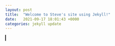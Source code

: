 ```yaml
---
layout: post
title:  "Welcome to Steve's site using Jekyll!"
date:   2021-09-17 18:01:43 +0000
categories: jekyll update
---
```


<html>
    <head>
        <title>Warehouse Scene</title>
        <style>
            canvas{
                border: 1px solid black;
            }
        </style>
    </head>
    <body onload='initialize()'>
        <canvas id='Cutscene' width='1024px' height='500 px'></canvas> 
    </body>
    <script>
        var canvas,ctx;
        var bgrd=new Image();
        bgrd.src='AcmeWarehouse.png';
        var bgrdX;
        var cat= new Image();
        cat.src='cat_ar_base.png';
        var robot=new Image();
        robot.src='robosheet.png';
        var monster=new Image();
        monster.src='monster.png';
        var catX,catY,catFrameX,catFrameY,catFrameW,catFrameH;
        var robotX,robotY,robotFrameX,robotFrameY,robotFrameW,robotFrameH;
        var monsterX,monsterY,monsterFrameX,monsterFrameY,monsterFrameW,monsterFrameH;
        var robotFrameCount;
        var catFrameCount;
        var monsterFrameCount;
        var timing;
        function initialize(){
            canvas=document.getElementById('Cutscene');
            ctx=canvas.getContext('2d');
            bgrdX=10;
            catX=20;catY=372;catFrameX=0;catFrameY=3;catFrameW=64;catFrameH=64;
            catFrameCount=8;
            robotX=1924;robotY=372;robotFrameX=0;robotFrameY=0;robotFrameW=55; robotFrameH=88;
            robotFrameCount=3;
            monsterX=-100;monsterY=-100;monsterFrameX=0; monsterFrameY=1;monsterFrameW=64;monsterFrameH=64;
            monsterFrameCount=4;
            timing=0;

            update();
           
        }
        function update(){
            timing++;
            console.log(timing);
            //0-5 sec
            if(timing<300){
                if(timing%6==0){
                    catFrameX++;
                    bgrdX+=4;
                    robotX-=4;
                }
               
            }
            //5-9 sec
            if(timing>300 && timing<540){ 
                catFrameY=1;
                if(timing%6==0){
                   
                    catFrameX++;
                    
                }
                
            }
            //9-15 sec
            if(timing>540 && timing<900){
                catFrameY=3;
                if(timing%6==0){
                    
                    catFrameX++;
                    bgrdX+=14;
                    robotX-=14;
                    catX+=5;
                }
            }
            //15-17 sec
            if(timing>900 && timing<1020){
                if(timing%6==0){
                    catX+=7;
                    catFrameX++;
                }
            }
            //17-21 sec
            if(timing > 1020 && timing<1260){
                catFrameY=1;
                if(timing%6==0){

                    catFrameX++;
                }
            }
            //21-29 sec
            if (timing>1260 && timing<1740){
                catFrameY=3;
                if(timing%6==0){

                    catFrameX++;
                    catX+=5;
                }
            }
            //29-30 sec
            if(timing>1740 && timing<1800){
                catFrameY=1;
                if(timing%6==0){
                    catFrameX++;
                }
            }
            if(timing==1800){
                catFrameCount=4;
                catFrameX=3;
            }
            //30-30.4 sec
            if (timing>1800 && timing<1824){
                
                catFrameY=0;
                if(timing%6==0){
                    catFrameX--;
                }
            }
            //30.4-33.6 sec
            if (timing >1824 && timing<2016){
                //text
            }
            //33.6-34 sec
            if(timing>2016 && timing<2040){
                if(timing%6==0){
                    catFrameX++;
                }
            }
            if(timing==2040){
                catFrameCount=10;
                catFrameY=5;
                catFrameX=0;
            }
            //34-35 sec
            if(timing>2040 && timing<2100){

                
                if(timing%6==0){
                    catFrameX++;
                    catX-=6;
                }
                switch (catFrameX){
                    case 0:
                    case 1:
                    case 2:
                    case 3:
                    catY-=2;break;
                    case 4:
                    catY-=1;break;
                    case 5: 
                    catY+=1;break;
                    case 6:
                    case 7:
                    case 8:
                    case 9:
                    catY+=2;
                }
            }
            if (timing==2100){
                catFrameCount=8;
                catFrameY=1;
                robotFrameY=1;
                catFrameX=0;
            }
            //35-45 sec
            if (timing>2100 && timing<2700){
                if(timing%8==0){
                    catFrameX++;
                    robotFrameX++;
                }
            }
            if(timing==2700){
                catFrameY=3;
                robotFrameY=2;
                monsterX=0;
                monsterY=372;
            }
            //45-50 sec
            
            if(timing>2700 && timing<3000){
                if(timing%6==0){
                    catFrameX++
                    catX+=8;
                    robotFrameX++;
                    robotX-=8;
                    monsterFrameX++;
                    monsterX+=5;
                    
                }
            }
            if(timing==3000){
                robotFrameY=3;
                robotFrameCount=6;
            }
            //50-51.8 sec
            if(timing>3000 && timing<3108){
                if(timing%6==0){
                    robotFrameX++;
                    monsterFrameX++;
                    monsterX+=5;
                }
            }
            if(timing==3108){
                robotFrameY=1;
                robotFrameCount=3;
                monsterFrameY=3;
                monsterFrameCount=7;
                monsterFrameX=0;
            }
            //51.8-52.5 sec
            if(timing>3108 && timing<3150){
                if(timing%6==0){
                    robotFrameX++;
                    monsterFrameX++
                }
            }
            if(timing==3150){
                monsterX=-100;
                monsterY=-100;
            }
            //52.5-60 sec
            if(timing>3150 && timing<3600){
                if(timing%6==0)
                    robotFrameX++;
            }
            if(catFrameX==catFrameCount)
                catFrameX=0;
            if (robotFrameX==robotFrameCount)
                robotFrameX=0;
            if (monsterFrameX==monsterFrameCount)
                monsterFrameX=0;
            draw();
            requestAnimationFrame(update);
        }
        function draw(){
            ctx.clearRect(0,0,canvas.width,canvas.height);
             ctx.drawImage(bgrd,bgrdX,10,2048,500,0,0,2048,500);
             ctx.drawImage(robot,robotFrameX*robotFrameW,robotFrameY*robotFrameH,robotFrameW,robotFrameH,robotX,robotY,robotFrameW+12,robotFrameH+20);
             ctx.drawImage(cat,catFrameX*catFrameW,catFrameY*catFrameH,catFrameW,catFrameH,catX,catY,128,128);
             if(timing>300 && timing<540){
                 ctx.rect(0,0,canvas.width,100);
                 ctx.fillStyle='black';
                 ctx.fill();
                 ctx.drawImage(cat,0,0,catFrameW,catFrameH,-20,-20,128,128);
                 ctx.fillStyle='white';
                 ctx.font = "30px Comic Sans MS";
                 ctx.fillText("Woah, What's That?",150,50);
             }
             if(timing>900 && timing<1020){
                ctx.rect(0,0,canvas.width,100);
                ctx.fillStyle='black';
                ctx.fill();
                ctx.drawImage(cat,0,0,catFrameW,catFrameH,-20,-20,128,128);
                ctx.fillStyle='white';
                ctx.font = "30px Comic Sans MS";
                ctx.fillText("It looks like a robot.",150,50);
             }
             if(timing >= 1020 && timing<1260){
                ctx.rect(0,0,canvas.width,100);
                ctx.fillStyle='black';
                ctx.fill();
                ctx.drawImage(cat,0,0,catFrameW,catFrameH,-20,-20,128,128);
                ctx.fillStyle='white';
                ctx.font = "30px Comic Sans MS";
                ctx.fillText("I think I can get it to work.",150,50);
             }
             if(timing >1824 && timing<2016){
                ctx.rect(0,0,canvas.width,100);
                ctx.fillStyle='black';
                ctx.fill();
                ctx.drawImage(robot,0,0,robotFrameW,robotFrameH,0,0,96,96);
                ctx.fillStyle='white';
                ctx.font = "30px Comic Sans MS";
                ctx.fillText("*CLINK*  *CLUNK*  *CLINK*",150,50);
             }
             //2100-2700
             if (timing>2100 && timing<=2220){
                ctx.rect(0,0,canvas.width,100);
                ctx.fillStyle='black';
                ctx.fill();
                ctx.drawImage(robot,0,0,robotFrameW,robotFrameH,0,0,96,96);
                ctx.fillStyle='white';
                ctx.font = "30px Comic Sans MS";
                ctx.fillText("POWER ON",150,50);   
             }
             if (timing>2220 && timing<=2340){
                ctx.rect(0,0,canvas.width,100);
                ctx.fillStyle='black';
                ctx.fill();
                ctx.drawImage(cat,0,0,catFrameW,catFrameH,-20,-20,128,128);
                ctx.fillStyle='white';
                ctx.font = "30px Comic Sans MS";
                ctx.fillText("How long have you been here?",150,50);
             }
             if (timing>2340 && timing<=2460){
                ctx.rect(0,0,canvas.width,100);
                ctx.fillStyle='black';
                ctx.fill();
                ctx.drawImage(robot,0,0,robotFrameW,robotFrameH,0,0,96,96);
                ctx.fillStyle='white';
                ctx.font = "30px Comic Sans MS";
                ctx.fillText("I've been left deactiviated for around 15 years",150,50);
             }
             if (timing>2460 && timing<=2580){
                ctx.rect(0,0,canvas.width,100);
                ctx.fillStyle='black';
                ctx.fill();
                ctx.drawImage(robot,0,0,robotFrameW,robotFrameH,0,0,96,96);
                ctx.fillStyle='white';
                ctx.font = "30px Comic Sans MS";
                ctx.fillText("My creator must have left me here to rust",150,50);
             }
             if (timing>2580 && timing<=2700){
                ctx.rect(0,0,canvas.width,100);
                ctx.fillStyle='black';
                ctx.fill();
                ctx.drawImage(cat,0,0,catFrameW,catFrameH,-20,-20,128,128);
                ctx.fillStyle='white';
                ctx.font = "30px Comic Sans MS";
                ctx.fillText("15 years is about how long this mess has been going on.",150,50);
             }
             if (timing>2700 && timing<=3000){
                ctx.rect(0,0,canvas.width,100);
                ctx.fillStyle='black';
                ctx.fill();
                ctx.drawImage(cat,0,0,catFrameW,catFrameH,-20,-20,128,128);
                ctx.fillStyle='white';
                ctx.font = "30px Comic Sans MS";
                ctx.fillText("OH NO! THERES TOO MANY!! RUN!!!",150,50);
             }
             //3150-3600
             if (timing>=3150 && timing<=3300){
                ctx.rect(0,0,canvas.width,100);
                ctx.fillStyle='black';
                ctx.fill();
                ctx.drawImage(robot,0,0,robotFrameW,robotFrameH,0,0,96,96);
                ctx.fillStyle='white';
                ctx.font = "30px Comic Sans MS";
                ctx.fillText("I'm well aware of how long this chaos has been going on",150,50);
             }
             if (timing>3300 && timing<=3600){
                ctx.rect(0,0,canvas.width,100);
                ctx.fillStyle='black';
                ctx.fill();
                ctx.drawImage(robot,0,0,robotFrameW,robotFrameH,0,0,96,96);
                ctx.fillStyle='white';
                ctx.font = "30px Comic Sans MS";
                ctx.fillText("My creator started it and I need your help to stop it",150,50);
             }
             for(var i=0;i<3;i++){
                ctx.drawImage(monster,monsterFrameX*monsterFrameW,monsterFrameY*monsterFrameH,monsterFrameW,monsterFrameH,monsterX-i*64,monsterY, 96,96);
             }
        }
    </script>
</html>
